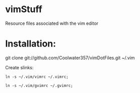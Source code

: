 vimStuff
========

Resource files associated with the vim editor

Installation:
========

  git clone git://github.com/Coolwater357/vimDotFiles.git ~/.vim

  Create slinks:

    ln -s ~/.vim/vimrc ~/.vimrc;

    ln -s ~/.vim/gvimrc ~/.gvimrc;

